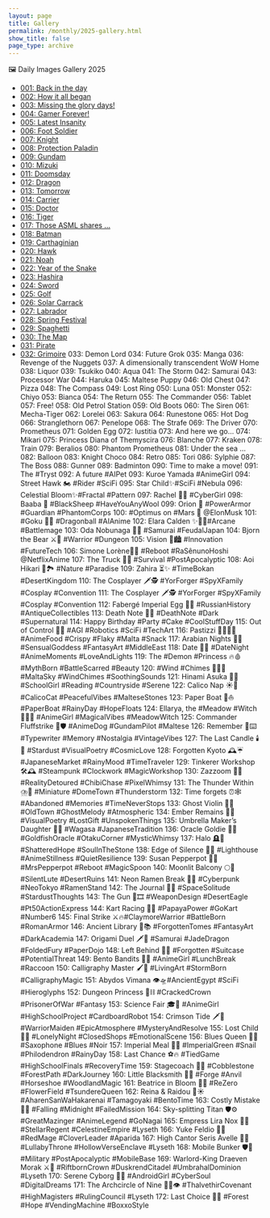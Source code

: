 ```yaml
---
layout: page
title: Gallery
permalink: /monthly/2025-gallery.html
show_title: false
page_type: archive
---
```


🖼️ Daily Images Gallery 2025

- [001: Back in the day](https://pbs.twimg.com/media/Gg2cGkZXoAA-hOW?format=jpg&name=medium)
- [002: How it all began](https://pbs.twimg.com/media/Gg2jnszXMAAdjnM?format=jpg&name=medium)
- [003: Missing the glory days!](https://pbs.twimg.com/media/Gg2lzxGW0AAdXl3?format=jpg&name=medium)
- [004: Gamer Forever!](https://pbs.twimg.com/media/Gg2p2uKXsAAmyPl?format=jpg&name=medium)
- [005: Latest Insanity](https://pbs.twimg.com/media/Gg6BZ0OWoAAAPgU?format=jpg&name=medium)
- [006: Foot Soldier](https://pbs.twimg.com/media/Gg6HiLNXkAALhUb?format=jpg&name=medium)
- [007: Knight](https://pbs.twimg.com/media/Gg6IrCJXUAAx9Y8?format=jpg&name=medium)
- [008: Protection Paladin](https://pbs.twimg.com/media/Gg6LgQ3WUAAWvqq?format=jpg&name=medium)
- [009: Gundam](https://pbs.twimg.com/media/Gg6PioUWIAAm1GF?format=jpg&name=medium)
- [010: Mizuki](https://pbs.twimg.com/media/Gg6VZZWWcAEcadV?format=jpg&name=medium)
- [011: Doomsday](https://pbs.twimg.com/media/Gg-0rqkWkAAmjtB?format=jpg&name=medium)
- [012: Dragon](https://pbs.twimg.com/media/GhFZdNKWgAA1IK8?format=jpg&name=medium)
- [013: Tomorrow](https://pbs.twimg.com/media/GhI4u6wXQAAYCab?format=jpg&name=medium)
- [014: Carrier](https://pbs.twimg.com/media/GhNlYZVW4AAtAcs?format=jpg&name=medium)
- [015: Doctor](https://pbs.twimg.com/media/GhT2Pp9XMAA4UUG?format=jpg&name=medium)
- [016: Tiger](https://pbs.twimg.com/media/GheYAS1XIAE6KVP?format=jpg&name=medium)
- [017: Those ASML shares …](https://pbs.twimg.com/media/GhguaqUWMAEWPMq?format=jpg&name=medium)
- [018: Batman](https://pbs.twimg.com/media/GhjviSqXYAAlzW3?format=jpg&name=medium)
- [019: Carthaginian](https://pbs.twimg.com/media/GhqdwQmXsAAjnD-?format=jpg&name=medium)
- [020: Hawk](https://pbs.twimg.com/media/GhvP8UuXgAA61Nw?format=jpg&name=medium)
- [021: Noah](https://pbs.twimg.com/media/Gh1da0MWgAAQh_6?format=jpg&name=medium)
- [022: Year of the Snake](https://pbs.twimg.com/media/Gh5d1t0XAAAaimI?format=jpg&name=medium)
- [023: Hashira](https://pbs.twimg.com/media/Gh8jD2xW8AAeUTf?format=jpg&name=medium)
- [024: Sword](https://pbs.twimg.com/media/GiDZaB4W8AAugWx?format=jpg&name=medium)
- [025: Golf](https://pbs.twimg.com/media/GiHQkB-WQAAAFly?format=jpg&name=medium)
- [026: Solar Carrack](https://pbs.twimg.com/media/GiM6VzDWYAAdBdJ?format=jpg&name=medium)
- [027: Labrador](https://pbs.twimg.com/media/GiSTnNuW4AAdXYK?format=jpg&name=medium)
- [028: Spring Festival](https://pbs.twimg.com/media/GiXSfbrXoAA5uJq?format=jpg&name=medium)
- [029: Spaghetti](https://pbs.twimg.com/media/GihJ_ulWMAAVVLJ?format=jpg&name=medium)
- [030: The Map](https://pbs.twimg.com/media/GihM4DjWsAEHmOR?format=jpg&name=medium)
- [031: Pirate](https://pbs.twimg.com/media/GimhE38XMAABiLx?format=jpg&name=medium)
- [032: Grimoire]()
033: Demon Lord
034: Future Grok
035: Manga
036: Revenge of the Nuggets
037: A dimensionally transcendent WoW Home
038: Liquor
039: Tsukiko
040: Aqua
041: The Storm
042: Samurai
043: Processor War
044: Haruka
045: Maltese Puppy
046: Old Chest
047: Pizza
048: The Compass
049: Lost Ring
050: Luna
051: Monster
052: Chiyo
053: Bianca
054: The Return
055: The Commander
056: Tablet
057: Free!
058: Old Petrol Station
059: Old Boots
060: The Siren
061: Mecha-Tiger
062: Lorelei
063: Sakura
064: Runestone
065: Hot Dog
066: Stranglethorn
067: Penelope
068: The Strafe
069: The Driver
070: Prometheus
071: Golden Egg
072: Iustitia
073: And here we go…
074: Mikari
075: Princess Diana of Themyscira
076: Blanche
077: Kraken
078: Train
079: Beralios
080: Phantom Prometheus
081: Under the sea …
082: Balloon
083: Knight Choco
084: Retro
085: Tori
086: Sylphie
087: The Boss
088: Gunner
089: Badminton
090: Time to make a move!
091: The #Tryst
092: A future #AIPet
093: Kuroe Yamada #AnimeGirl
094: Street Hawk 🏍️ #Rider #SciFi
095: Star Child✨#SciFi #Nebula
096: Celestial Bloom✨#Fractal #Pattern
097: Rachel 🤷‍♀️ #CyberGirl
098: Baaba 🐏 #BlackSheep #HaveYouAnyWool
099: Orion 🦾 #PowerArmor #Guardian #PhantomCorps
100: #Optimus on #Mars 🦾 @ElonMusk
101: #Goku 🐉🔮 #Dragonball #AIAnime
102: Elara Calden ✨🧙‍♀️#Arcane #Battlemage
103: Oda Nobunaga 👹🗾 #Samurai #FeudalJapan
104: Bjorn the Bear ⚔️💪 #Warrior #Dungeon
105: Vision 🌃🏙️ #Innovation #FutureTech
106: Simone Lorène🤺🌷 #Reboot #RaSênunoHoshi @NetflixAnime
107: The Truck 🚛🌆 #Survival #PostApocalyptic
108: Aoi Hikari 💙🏞️ #Nature #Paradise
109: Zahira ⏳✨ #TimeBokan #DesertKingdom
110: The Cosplayer 🗡️🕵️ #YorForger #SpyXFamily #Cosplay #Convention
111: The Cosplayer 🗡️🕵️ #YorForger #SpyXFamily #Cosplay #Convention
112: Fabergé Imperial Egg 🥚💎 #RussianHistory #AntiqueCollectibles
113: Death Note 📖💀 #DeathNote #Dark #Supernatural
114: Happy Birthday #Party #Cake #CoolStuffDay
115: Out of Control 🤖🔴 #AGI #Robotics #SciFi #TechArt
116: Pastizzi 👩‍🍳🇲🇹 #AnimeFood #Crispy #Flaky #Malta #Snack
117: Arabian Nights 💃✨ #SensualGoddess #FantasyArt #MiddleEast
118: Date 💖🌃 #DateNight #AnimeMoments #LoveAndLights
119: The #Demon #Princess 🔥🩸 #MythBorn #BattleScarred #Beauty
120: #Wind #Chimes 🎐🇲🇹 #MaltaSky #WindChimes #SoothingSounds
121: Hinami Asuka 🌳📖 #SchoolGirl #Reading #Countryside #Serene
122: Calico Nap ☀️🐾 #CalicoCat #PeacefulVibes #MalteseStones
123: Paper Boat 📰⛵️ #PaperBoat #RainyDay #HopeFloats
124: Ellarya, the #Meadow #Witch 🌄🧙‍♀️ #AnimeGirl #MagicalVibes #MeadowWitch
125: Commander Fluffstrike 🐾🛡️ #AnimeDog #GundamPilot #Maltese
126: Remember 📜⌨️ #Typewriter #Memory #Nostalgia #VintageVibes
127: The Last Candle 🕯️🌌 #Stardust #VisualPoetry #CosmicLove
128: Forgotten Kyoto 🕰️☔#JapaneseMarket #RainyMood #TimeTraveler
129: Tinkerer Workshop 🛠️🕰️ #Steampunk #Clockwork #MagicWorkshop
130: Zazzoom 🚀🍭 #RealityDetoured #ChibiChase #PixelWhimsy
131: The Thunder Within ⛈️🌃 #Miniature #DomeTown #Thunderstorm
132: Time forgets ⏰🕸️ #Abandoned #Memories #TimeNeverStops
133: Ghost Violin 👻🎻#OldTown #GhostMelody #Atmospheric
134: Ember Remains 🌿🖤 #VisualPoetry #LostGift #UnspokenThings
135: Umbrella Maker’s Daughter 🎨🌸 #Wagasa #JapaneseTradition
136: Oracle Goldie 🐠🔮 #GoldfishOracle #OtakuCorner #MysticWhimsy
137: Halo 🪦🔆 #ShatteredHope #SoulInTheStone
138: Edge of Silence 🌊💡 #Lighthouse #AnimeStillness #QuietResilience
139: Susan Pepperpot 🥄✨ #MrsPepperpot #Reboot #MagicSpoon
140: Moonlit Balcony 🌕🎼 #SilentLute #DesertRuins
141: Neon Ramen Break 🍜🌃 #Cyberpunk #NeoTokyo #RamenStand
142: The Journal 📓🌌 #SpaceSolitude #StardustThoughts
143: The Gun 🔫🎞️ #WeaponDesign #DesertEagle #Pt50ActionExpress
144: Kart Racing 🏁🍊 #PapayaPower #GoKart #Number6
145: Final Strike ⚔️🔥#ClaymoreWarrior #BattleBorn #RomanArmor
146: Ancient Library 📜📚 #ForgottenTomes #FantasyArt #DarkAcademia
147: Origami Duel 🗡️🐉 #Samurai #JadeDragon #FoldedFury #PaperDojo
148: Left Behind 🧳🚉 #Forgotten #Suitcase #PotentialThreat
149: Bento Bandits 🍱🦝 #AnimeGirl #LunchBreak #Raccoon
150: Calligraphy Master 🖌️🐯 #LivingArt #StormBorn #CalligraphyMagic
151: Abydos Vimana 👁️🛸#AncientEgypt #SciFi #Hieroglyphs
152: Dungeon Princess 👑⛓️ #CrackedCrown #PrisonerOfWar #Fantasy
153: Science Fair 🎓🤖 #AnimeGirl #HighSchoolProject #CardboardRobot
154: Crimson Tide 🗡️🌅 #WarriorMaiden #EpicAtmosphere #MysteryAndResolve
155: Lost Child 🌃🧸 #LonelyNight #ClosedShops #EmotionalScene
156: Blues Queen 🎷💙 #Saxophone #Blues #Noir
157: Imperial Meal 🐌🥬 #ImperialGreen #Snail #Philodendron #RainyDay
158: Last Chance ⚽🔥 #TiedGame #HighSchoolFinals #RecoveryTime
159: Stagecoach 🐎🧳 #Cobblestone #ForestPath #DarkJourney
160: Little Blacksmith 🦊🔥 #Forge #Anvil #Horseshoe #WoodlandMagic
161: Beatrice in Bloom 🌸🦋 #ReZero #FlowerField #TsundereQueen
162: Reina & Raidou 🍱☀️ #AharenSanWaHakarenai #Tamagoyaki #BentoTime
163: Costly Mistake 🖤🌙 #Falling #Midnight #FailedMission
164: Sky-splitting Titan 🛡️⚙️ #GreatMazinger #AnimeLegend #GoNagai
165: Empress Lira Nox 🌌👑 #StellarRegent #CelestineEmpire #Lyseth
166: Yuke Feldio 🧙🍀 #RedMage #CloverLeader #Aparida
167: High Cantor Seris Avelle 🎼✨ #LullabyThrone #HollowVerseEnclave #Lyseth
168: Mobile Bunker 🛡️🚛 #Military #PostApocalyptic #MobileBase
169: Warlord-King Draeven Morak ⚔️👑 #RiftbornCrown #DuskrendCitadel #UmbrahalDominion #Lyseth
170: Serene Cyborg 🤖💭 #AndroidGirl #CyberSoul #DigitalDreams
171: The Archcircle of Nine 🧙‍♀️👁️ #ThalvethirCovenant #HighMagisters #RulingCouncil #Lyseth
172: Last Choice 🥫✨ #Forest #Hope #VendingMachine #BoxxoStyle
